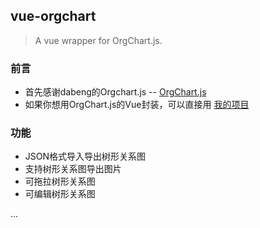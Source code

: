 ## vue-orgchart

> A vue wrapper for OrgChart.js.

### 前言
- 首先感谢dabeng的Orgchart.js -- [OrgChart.js](https://github.com/dabeng/OrgChart.js)
- 如果你想用OrgChart.js的Vue封装，可以直接用 [我的项目](https://github.com/spiritree/vue-orgchart)

### 功能
- JSON格式导入导出树形关系图
- 支持树形关系图导出图片
- 可拖拉树形关系图
- 可编辑树形关系图

...
